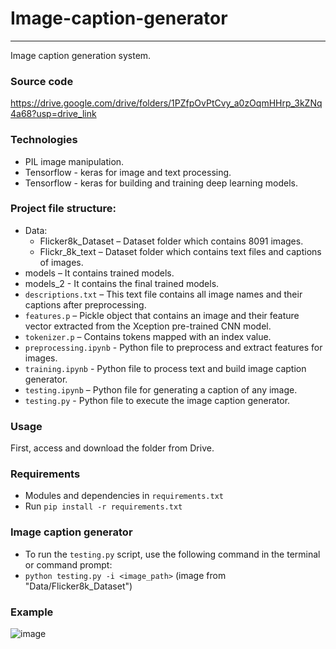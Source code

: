# Image-caption-generator

------------------------------------------------------------------------------------------
Image caption generation system.

### Source code
https://drive.google.com/drive/folders/1PZfpOvPtCvy_a0zOqmHHrp_3kZNq4a68?usp=drive_link

### Technologies
- PIL image manipulation.
- Tensorflow - keras for image and text processing.
- Tensorflow - keras for building and training deep learning models.

### Project file structure:
- Data:
  - Flicker8k_Dataset – Dataset folder which contains 8091 images.
  - Flickr_8k_text – Dataset folder which contains text files and captions of images.
- models – It contains trained models.
- models_2 - It contains the final trained models.
- `descriptions.txt` – This text file contains all image names and their captions after preprocessing.
- `features.p` – Pickle object that contains an image and their feature vector extracted from the Xception pre-trained CNN model.
- `tokenizer.p` – Contains tokens mapped with an index value.
- `preprocessing.ipynb` - Python file to preprocess and extract features for images.
- `training.ipynb` - Python file to process text and build image caption generator.
- `testing.ipynb` – Python file for generating a caption of any image.
- `testing.py` - Python file to execute the image caption generator.

### Usage
First, access and download the folder from Drive.

### Requirements
- Modules and dependencies in `requirements.txt`
- Run `pip install -r requirements.txt`

### Image caption generator
- To run the `testing.py` script, use the following command in the terminal or command prompt:
- `python testing.py -i <image_path>`
  (image from "Data/Flicker8k_Dataset")

### Example
![image](https://github.com/user-attachments/assets/160ee9c8-0eac-4ebe-a68e-9747eb6f9270)




